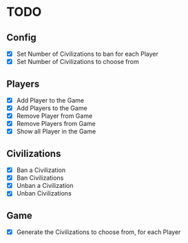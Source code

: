 # TODO

## Config

- [x] Set Number of Civilizations to ban for each Player
- [x] Set Number of Civilizations to choose from

## Players

- [x] Add Player to the Game
- [x] Add Players to the Game
- [x] Remove Player from Game
- [x] Remove Players from Game
- [x] Show all Player in the Game

## Civilizations

- [x] Ban a Civilization
- [x] Ban Civilizations
- [x] Unban a Civilization
- [x] Unban Civilizations

## Game

- [x] Generate the Civilizations to choose from, for each Player

